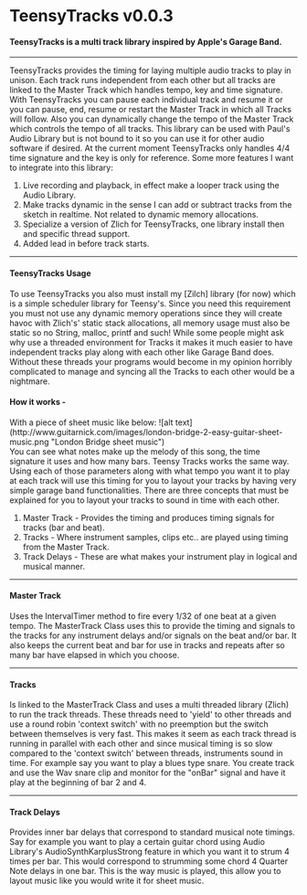 # TeensyTracks v0.0.3

<h4>TeensyTracks is a multi track library inspired by Apple's Garage Band.</h4>

---
TeensyTracks provides the timing for laying multiple audio tracks to play in unison. Each track runs independent from each other but all tracks are linked to the Master Track which handles tempo, key and time signature. With TeensyTracks you can pause each individual track and resume it or you can pause, end, resume or restart the Master Track in which all Tracks will follow. Also you can dynamically change the tempo of the Master Track which controls the tempo of all tracks. This library can be used with Paul's Audio Library but is not bound to it so you can use it for other audio software if desired. At the current moment TeensyTracks only handles 4/4 time signature and the key is only for reference. Some more features I want to integrate into this library:

1. Live recording and playback, in effect make a looper track using the Audio Library.
2. Make tracks dynamic in the sense I can add or subtract tracks from the sketch in realtime. Not related to dynamic memory allocations.
3. Specialize a version of Zlich for TeensyTracks, one library install then and specific thread support.
4. Added lead in before track starts.

---
<h4>TeensyTracks Usage</h4>
To use TeensyTracks you also must install my [Zilch] library (for now) which is a simple scheduler library for Teensy's. Since you need this requirement you must not use any dynamic memory operations since they will create havoc with Zlich's' static stack allocations, all memory usage must also be static so no String, malloc, printf and such! While some people might ask why use a threaded environment for Tracks it makes it much easier to have independent tracks play along with each other like Garage Band does. Without these threads your programs would become in my opinion horribly complicated to manage and syncing all the Tracks to each other would be a nightmare.
<br>
<h4>How it works - </h4>
With a piece of sheet music like below:
![alt text](http://www.guitarnick.com/images/london-bridge-2-easy-guitar-sheet-music.png "London Bridge sheet music")<br>
You can see what notes make up the melody of this song, the time signature it uses and how many bars. Teensy Tracks works the same way. Using each of those parameters along with what tempo you want it to play at each track will use this timing for you to layout your tracks by having very simple garage band functionalities. There are three concepts that must be explained for you to layout your tracks to sound in time with each other.

1. Master Track - Provides the timing and produces timing signals for tracks (bar and beat).
2. Tracks - Where instrument samples, clips etc.. are played using timing from the Master Track.
3. Track Delays - These are what makes your instrument play in logical and musical manner.

---
<h4>Master Track</h4>
Uses the IntervalTimer method to fire every 1/32 of one beat at a given tempo. The MasterTrack Class uses this to provide the timing and signals to the tracks for any instrument delays and/or signals on the beat and/or bar. It also keeps the current beat and bar for use in tracks and repeats after so many bar have elapsed in which you choose. 

---
<h4>Tracks</h4>
Is linked to the MasterTrack Class and uses a multi threaded library (Zlich) to run the track threads. These threads need to 'yield' to other threads and use a round robin 'context switch' with no preemption but the switch between themselves is very fast. This makes it seem as each track thread is running in parallel with each other and since musical timing is so slow compared to the 'context switch' between threads, instruments sound in time. For example say you want to play a blues type snare. You create track and use the Wav snare clip and monitor for the "onBar" signal and have it play at the beginning of bar 2 and 4. 

---
<h4>Track Delays</h4>
Provides inner bar delays that correspond to standard musical note timings. Say for example you want to play a certain guitar chord using Audio Library's AudioSynthKarplusStrong feature in which you want it to strum 4 times per bar. This would correspond to strumming some chord 4 Quarter Note delays in one bar. This is the way music is played, this allow you to layout music like you would write it for sheet music.

[Zilch]:https://github.com/duff2013/Zilch